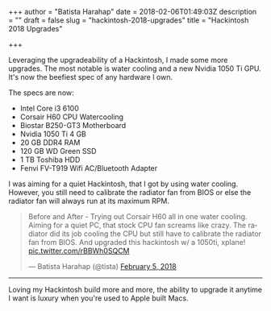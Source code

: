 +++
author = "Batista Harahap"
date = 2018-02-06T01:49:03Z
description = ""
draft = false
slug = "hackintosh-2018-upgrades"
title = "Hackintosh 2018 Upgrades"

+++


Leveraging the upgradeability of a Hackintosh, I made some more upgrades. The most notable is water cooling and a new Nvidia 1050 Ti GPU. It's now the beefiest spec of any hardware I own.

The specs are now:

* Intel Core i3 6100
* Corsair H60 CPU Watercooling
* Biostar B250-GT3 Motherboard
* Nvidia 1050 Ti 4 GB
* 20 GB DDR4 RAM
* 120 GB WD Green SSD
* 1 TB Toshiba HDD
* Fenvi FV-T919 Wifi AC/Bluetooth Adapter

I was aiming for a quiet Hackintosh, that I got by using water cooling. However, you still need to calibrate the radiator fan from BIOS or else the radiator fan will always run at its maximum RPM.

<blockquote class="twitter-tweet" data-lang="en"><p lang="en" dir="ltr">Before and After - Trying out Corsair H60 all in one water cooling. Aiming for a quiet PC, that stock CPU fan screams like crazy. The radiator did its job cooling the CPU but still have to calibrate the radiator fan from BIOS. And upgraded this hackintosh w/ a 1050ti, xplane! <a href="https://t.co/rBBWh0SQCM">pic.twitter.com/rBBWh0SQCM</a></p>&mdash; Batista Harahap (@tista) <a href="https://twitter.com/tista/status/960582817049489408?ref_src=twsrc%5Etfw">February 5, 2018</a></blockquote>
<script async src="https://platform.twitter.com/widgets.js" charset="utf-8"></script>

---

Loving my Hackintosh build more and more, the ability to upgrade it anytime I want is luxury when you're used to Apple built Macs.